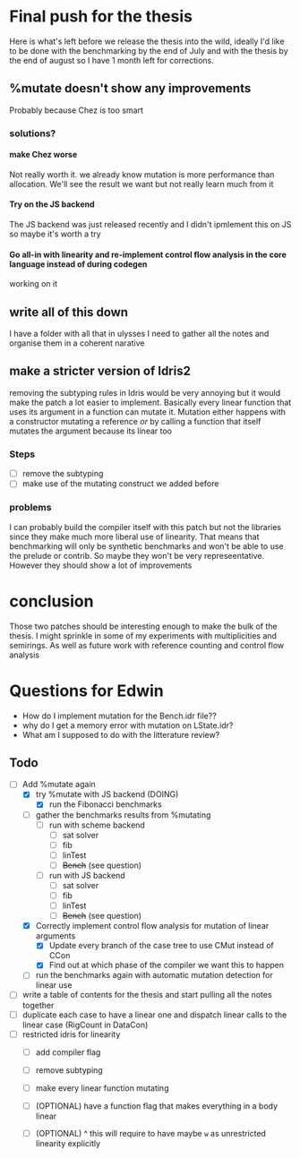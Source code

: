 # Final push for the thesis

Here is what's left before we release the thesis into the wild, ideally I'd like to be done with the benchmarking by the end of July and with the thesis by the
end of august so I have 1 month left for corrections.

## %mutate doesn't show any improvements

Probably because Chez is too smart

### solutions?

#### make Chez worse

Not really worth it. we already know mutation is more performance than allocation. We'll see the result we want but not really learn much from it

#### Try on the JS backend

The JS backend was just released recently and I didn't ipmlement this on JS so maybe it's worth a try

#### Go all-in with linearity and re-implement control flow analysis in the core language instead of during codegen

working on it

## write all of this down

I have a folder with all that in ulysses I need to gather all the notes and organise them in a coherent narative

## make a stricter version of Idris2

removing the subtyping rules in Idris would be very annoying but it would make the patch a lot easier to implement. Basically every linear function that uses its argument in a function
can mutate it. Mutation either happens with a constructor mutating a reference _or_ by calling a function that itself mutates the argument because its linear too

### Steps

- [ ] remove the subtyping
- [ ] make use of the mutating construct we added before

### problems

I can probably build the compiler itself with this patch but not the libraries since they make much more liberal use of linearity.
That means that benchmarking will only be synthetic benchmarks and won't be able to use the prelude or contrib. So maybe they won't
be very represeentative. However they should show a lot of improvements

# conclusion

Those two patches should be interesting enough to make the bulk of the thesis. I might sprinkle in some of my experiments with multiplicities and semirings. 
As well as future work with reference counting and control flow analysis

# Questions for Edwin

- How do I implement mutation for the Bench.idr file??
- why do I get a memory error with mutation on LState.idr?
- What am I supposed to do with the litterature review?

## Todo

- [ ] Add %mutate again
  - [x] try %mutate with JS backend (DOING)
    - [x] run the Fibonacci benchmarks
  - [ ] gather the benchmarks results from %mutating 
    - [ ] run with scheme backend
      - [ ] sat solver
      - [ ] fib
      - [ ] linTest
      - [ ] ~~Bench~~ (see question)
    - [ ] run with JS backend
      - [ ] sat solver
      - [ ] fib
      - [ ] linTest
      - [ ] ~~Bench~~ (see question)
  - [x] Correctly implement control flow analysis for mutation of linear arguments 
    - [x] Update every branch of the case tree to use CMut instead of CCon
    - [x] Find out at which phase of the compiler we want this to happen
  - [ ] run the benchmarks again with automatic mutation detection for linear use
- [ ] write a table of contents for the thesis and start pulling all the notes together
- [ ] duplicate each case to have a linear one and dispatch linear calls to the linear case (RigCount in DataCon)
- [ ] restricted idris for linearity
  - [ ] add compiler flag
  - [ ] remove subtyping
  - [ ] make every linear function mutating
  - [ ] (OPTIONAL) have a function flag that makes everything in a body linear
  - [ ] (OPTIONAL) ^ this will require to have maybe `w` as unrestricted linearity explicitly
  
